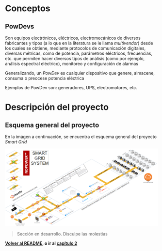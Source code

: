 # Conceptos

## PowDevs

Son equipos electrónicos, eléctricos, electromecánicos de diversos fabricantes y tipos (a lo que en la literatura se le llama _multivendor_) desde los cuales se obtiene, mediante protocolos de comunicación digitales, diversas métricas, como de potencia, parámetros eléctricos, frecuencias, etc. que permiten hacer diversos tipos de análisis (como por ejemplo, análisis espectral eléctrico), monitoreo y configuración de alarmas

Generalizando, un _PowDev_ es cualquier dispositivo que genere, almacene, consuma o preocese potencia eléctrica

Ejemplos de PowDev son: generadores, UPS, electromotores, etc.

# Descripción del proyecto

## Esquema general del proyecto

En la imágen a continuación, se encuentra el esquema general del proyecto _Smart Grid_

![esquema_general](imgs/cap01_01_smart_grid_system.PNG)

> Sección en desarrollo. Disculpe las molestias

**[Volver al README](/README.md), o ir al [capítulo 2](/Cap2_01_DespliegueApps.md)**
